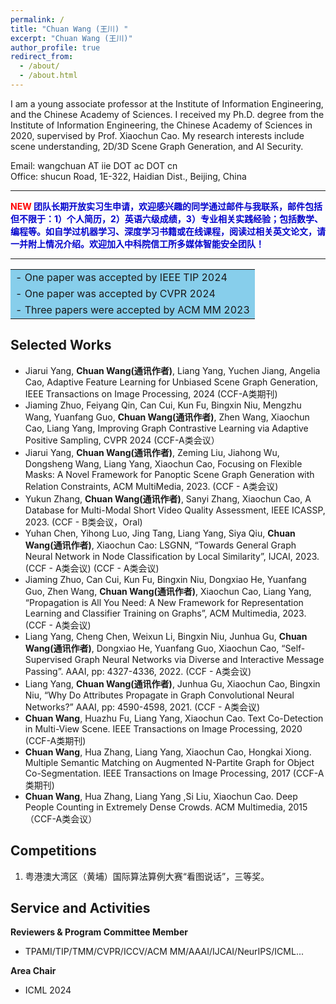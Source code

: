 ```yaml
---
permalink: /
title: "Chuan Wang (王川) "
excerpt: "Chuan Wang (王川)"
author_profile: true
redirect_from: 
  - /about/
  - /about.html
---
```


I am a young associate professor at the Institute of Information Engineering, and the Chinese Academy of Sciences. I received my Ph.D. degree from the Institute of Information Engineering, the Chinese Academy of Sciences in 2020, supervised by Prof. Xiaochun Cao. My research interests include scene understanding, 2D/3D Scene Graph Generation, and AI Security.

Email: wangchuan AT iie DOT ac DOT cn <br>
Office: shucun Road, 1E-322, Haidian Dist., Beijing, China

------

**<font color=red>NEW</font> <font color=MediumBlue>团队长期开放实习生申请，欢迎感兴趣的同学通过邮件与我联系，邮件包括但不限于：1）个人简历，2）英语六级成绩，3）专业相关实践经验；包括数学、编程等。如自学过机器学习、深度学习书籍或在线课程，阅读过相关英文论文，请一并附上情况介绍。欢迎加入中科院信工所多媒体智能安全团队！</font>**





------

  


    
    
<table><tr><td bgcolor=SkyBlue>
- One paper was accepted by IEEE TIP 2024
</td></tr>
<tr><td bgcolor=SkyBlue>
- One paper was accepted by CVPR 2024
</td></tr><tr><td bgcolor=SkyBlue>
- Three papers were accepted by ACM MM 2023 </td></tr>
</table>

Selected Works
------
- Jiarui Yang, **Chuan Wang(通讯作者)**, Liang Yang, Yuchen Jiang, Angelia Cao, Adaptive Feature Learning for Unbiased Scene Graph Generation, IEEE Transactions on Image Processing, 2024 (CCF-A类期刊)
- Jiaming Zhuo, Feiyang Qin, Can Cui, Kun Fu, Bingxin Niu, Mengzhu Wang, Yuanfang Guo, **Chuan Wang(通讯作者)**, Zhen Wang, Xiaochun Cao, Liang Yang, Improving Graph Contrastive Learning via Adaptive Positive Sampling, CVPR 2024 (CCF-A类会议）
-	Jiarui Yang, **Chuan Wang(通讯作者)**, Zeming Liu, Jiahong Wu, Dongsheng Wang, Liang Yang, Xiaochun Cao, Focusing on Flexible Masks: A Novel Framework for Panoptic Scene Graph Generation with Relation Constraints, ACM MultiMedia, 2023. (CCF - A类会议)
-	Yukun Zhang, **Chuan Wang(通讯作者)**, Sanyi Zhang, Xiaochun Cao, A Database for Multi-Modal Short Video Quality Assessment, IEEE ICASSP, 2023. (CCF - B类会议，Oral)
-	Yuhan Chen, Yihong Luo, Jing Tang, Liang Yang, Siya Qiu, **Chuan Wang(通讯作者)**, Xiaochun Cao: LSGNN, “Towards General Graph Neural Network in Node Classification by Local Similarity”, IJCAI, 2023. (CCF - A类会议) (CCF - A类会议)
-	Jiaming Zhuo, Can Cui, Kun Fu, Bingxin Niu, Dongxiao He, Yuanfang Guo, Zhen Wang, **Chuan Wang(通讯作者)**, Xiaochun Cao, Liang Yang, “Propagation is All You Need: A New Framework for Representation Learning and Classifier Training on Graphs”, ACM Multimedia, 2023. (CCF - A类会议)
-	Liang Yang, Cheng Chen, Weixun Li, Bingxin Niu, Junhua Gu, **Chuan Wang(通讯作者)**, Dongxiao He, Yuanfang Guo, Xiaochun Cao, “Self-Supervised Graph Neural Networks via Diverse and Interactive Message Passing”. AAAI, pp: 4327-4336, 2022. (CCF - A类会议)
-	Liang Yang, **Chuan Wang(通讯作者)**, Junhua Gu, Xiaochun Cao, Bingxin Niu, “Why Do Attributes Propagate in Graph Convolutional Neural Networks?” AAAI, pp: 4590-4598, 2021. (CCF - A类会议)
-	**Chuan Wang**, Huazhu Fu, Liang Yang, Xiaochun Cao. Text Co-Detection in Multi-View Scene. IEEE Transactions on Image Processing, 2020 (CCF-A类期刊)
-	**Chuan Wang**, Hua Zhang, Liang Yang, Xiaochun Cao, Hongkai Xiong. Multiple Semantic Matching on Augmented N-Partite Graph for Object Co-Segmentation. IEEE Transactions on Image Processing, 2017 (CCF-A类期刊)
-	**Chuan Wang**, Hua Zhang, Liang Yang ,Si Liu, Xiaochun Cao. Deep People Counting in Extremely Dense Crowds. ACM Multimedia, 2015（CCF-A类会议）


**Competitions**
------
1. 粤港澳大湾区（黄埔）国际算法算例大赛“看图说话”，三等奖。

Service and Activities
------
**Reviewers & Program Committee Member**
  - TPAMI/TIP/TMM/CVPR/ICCV/ACM MM/AAAI/IJCAI/NeurIPS/ICML...

**Area Chair**
- ICML 2024

